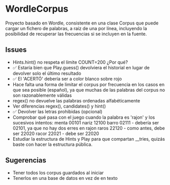 # WordleCorpus

Proyecto basado en Wordle, consistente en una clase Corpus que puede cargar
un fichero de palabras, a raíz de una por línea, incluyendo la posibilidad
de recuperar las frecuencias si se incluyen en la fuente.

## Issues

* Hints.hint() no respeta el límite COUNT=200 ¿Por qué?
* ✅ Estaría bien que Play.guess() devolviera el historial en 
lugar de devolver solo el último resultado
* ✅ El 'ACERTÓ' debería ser a color blanco sobre rojo
* Hace falta una forma de limitar el corpus por frecuencia
en los casos en que sea posible (español), ya que muchas de
las palabras del corpus no son razonablemente válidas
* regex() no devuelve las palabras ordenadas alfabéticamente
* Ver diferencias regex(), candidates() y hint()
* ✅ Devolver las letras prohibidas (opcional)
* Comprobar qué pasa con el juego cuando la palabra es 'rajon'
y los sucesivos intentos: 
menta 00101
nariz 12100
barro 02111 - debería ser 02101, ya que no hay dos erres en rajon
raros 22120 - como antes, debe ser 22020
racor 22021 - debe ser 22020
* Estudiar la estructura de Hints y Play para que compartan __tries, quizás baste con hacer la estructura pública.

## Sugerencias

* Tener todos los corpus guardados al iniciar
* Tenerlos en una base de datos en vez de en texto